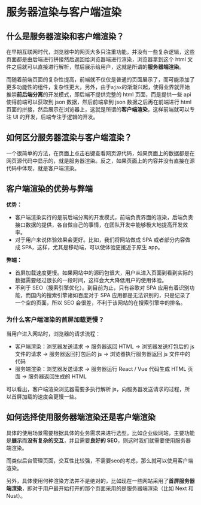 # 服务器渲染与客户端渲染

## 什么是服务器渲染和客户端渲染？

在早期互联网时代，浏览器中的网页大多只注重功能，并没有一些复杂逻辑，这些页面都是由后端进行拼接然后返回给浏览器端进行渲染，浏览器拿到这个 html 文件之后就可以直接进行解析，然后展示给用户，这就是所谓的**服务器端渲染**。

而随着前端页面的复杂性提高，前端就不仅仅是普通的页面展示了，而可能添加了更多功能性的组件，复杂性更大，另外，由于`ajax`的渐渐兴起，使得业界就开始推崇**前后端分离**的开发模式，即后端不提供完整的 html 页面，而是提供一些 api 使得前端可以获取到 json 数据，然后前端拿到 json 数据之后再在前端进行 html 页面的拼接，然后展示在浏览器上，这就是所谓的**客户端渲染**，这样前端就可以专注 UI 的开发，后端专注于逻辑的开发。



## 如何区分服务器渲染与客户端渲染？

一个很简单的方法，在页面上点击右键查看网页源代码，如果页面上的数据都是在网页源代码中显示的，就是服务器渲染。反之，如果页面上的内容并没有直接在源代码中体现，就是客户端渲染。



## 客户端渲染的优势与弊端

**优势：**

- 客户端渲染实行的是前后端分离的开发模式，前端负责界面的渲染，后端负责接口数据的提供，各自做自己的事情，在团队开发中能够极大地提高开发效率。
- 对于用户来说体验效果会更好。比如，我们将网站做成 SPA 或者部分内容做成 SPA，这样，尤其是移动端，可以使体验更接近于原生 app。

**弊端：**

- 首屏加载速度更慢。如果网站中的源码包很大，用户从进入页面到看到实际的数据需要经过很长的一段时间，这样会大大降低用户的使用体验。
- 不利于 SEO（搜索引擎优化）。到目前为止，只有谷歌对 SPA 应用有着识别功能，而国内的搜索引擎诸如百度对于 SPA 应用都是无法识别的，只是记录了一个空的页面，所以 SEO 会很差，不利于该网站的在搜索引擎中的排名。

 

### 为什么客户端渲染的首屏加载更慢？

当用户进入网站时，浏览器的请求流程：

- 客户端渲染：浏览器发送请求 -> 服务器返回 HTML -> 浏览器发送打包后的 js 文件的请求 -> 服务器返回打包后的 js -> 浏览器执行服务器返回 js 文件中的代码
- 服务端渲染：浏览器发送请求 -> 服务器运行 React / Vue 代码生成 HTML 页面 -> 服务器返回生成的 HTML

可以看出，客户端渲染浏览器需要多执行解析 js，向服务器发送请求的过程，所以首屏加载的速度会更慢一些。



 

## 如何选择使用服务器端渲染还是客户端渲染

具体的使用场景需要根据具体的业务需求来进行选型。比如企业级网站，主要功能是**展示**而**没有复杂的交互**，并且需要**良好的 SEO**，则这时我们就需要使用服务器端渲染。

而类似后台管理页面，交互性比较强，不需要seo的考虑，那么就可以使用客户端渲染。

另外，具体使用何种渲染方法并不是绝对的，比如现在一些网站采用了**首屏服务器端渲染**，即对于用户最开始打开的那个页面采用的是服务器端渲染（比如 Next 和 Nust）。

 